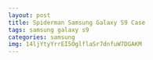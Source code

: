 ```yaml
---
layout: post
title: Spiderman Samsung Galaxy S9 Case
tags: samsung galaxy s9
categories: samsung
img: 14ljYtyYrrEI5OglflaSr7dnfuW7DGAKM
---
```

